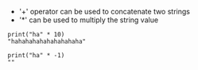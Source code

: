 -	 '+' operator can be used to concatenate two strings
-	'*' can be used to multiply the string value

```
print("ha" * 10)
"hahahahahahahahahaha"
```
```
print("ha" * -1)
""
```
